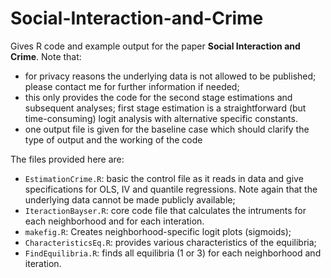 # Social-Interaction-and-Crime

Gives R code and example output for the paper **Social Interaction and Crime**. Note that:
- for privacy reasons the underlying data is not allowed to be published; please contact me for further information if needed;
- this only provides the code for the second stage estimations and subsequent analyses; first stage estimation is a straightforward (but time-consuming) logit analysis with alternative specific constants.
- one output file is given for the baseline case which should clarify the type of output and the working of the code

The files provided here are:
- `EstimationCrime.R`: basic the control file as it reads in data and give specifications for OLS, IV and quantile regressions. Note again that the underlying data cannot be made publicly available;
- `IteractionBayser.R`: core code file that calculates the intruments for each neighborhood and for each interation. 
- `makefig.R`: Creates neighborhood-specific logit plots (sigmoids);
- `CharacteristicsEq.R`: provides various characteristics of the equilibria;
- `FindEquilibria.R`: finds all equilibria (1 or 3) for each neighborhood and iteration. 
